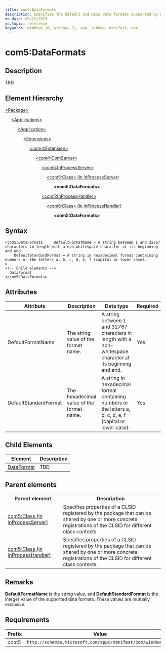 ```yaml
---
title: com5:DataFormats
description: Specifies the default and main data formats supported by an application. (com5:DataFormats)
ms.date: 06/22/2023
ms.topic: reference
keywords: windows 10, windows 11, uwp, schema, manifest, com
---
```


# com5:DataFormats



## Description
TBD



## Element Hierarchy
[\<Package\>](element-package.md)

&nbsp;&nbsp;&nbsp;&nbsp; [\<Applications\>](element-applications.md)

&nbsp;&nbsp;&nbsp;&nbsp; &nbsp;&nbsp;&nbsp;&nbsp; [\<Application\>](element-application.md)

&nbsp;&nbsp;&nbsp;&nbsp; &nbsp;&nbsp;&nbsp;&nbsp; &nbsp;&nbsp;&nbsp;&nbsp; [\<Extensions\>](element-1-extensions.md)

&nbsp;&nbsp;&nbsp;&nbsp; &nbsp;&nbsp;&nbsp;&nbsp; &nbsp;&nbsp;&nbsp;&nbsp; &nbsp;&nbsp;&nbsp;&nbsp; [\<com4:Extension\>](element-com4-extension.md)

&nbsp;&nbsp;&nbsp;&nbsp; &nbsp;&nbsp;&nbsp;&nbsp; &nbsp;&nbsp;&nbsp;&nbsp; &nbsp;&nbsp;&nbsp;&nbsp; &nbsp;&nbsp;&nbsp;&nbsp; [\<com4:ComServer\>](element-com4-comserver.md)

&nbsp;&nbsp;&nbsp;&nbsp; &nbsp;&nbsp;&nbsp;&nbsp; &nbsp;&nbsp;&nbsp;&nbsp; &nbsp;&nbsp;&nbsp;&nbsp; &nbsp;&nbsp;&nbsp;&nbsp; &nbsp;&nbsp;&nbsp;&nbsp; [\<com5:InProcessServer\>](element-com5-inprocessserver.md)

&nbsp;&nbsp;&nbsp;&nbsp; &nbsp;&nbsp;&nbsp;&nbsp; &nbsp;&nbsp;&nbsp;&nbsp; &nbsp;&nbsp;&nbsp;&nbsp; &nbsp;&nbsp;&nbsp;&nbsp; &nbsp;&nbsp;&nbsp;&nbsp; &nbsp;&nbsp;&nbsp;&nbsp;[\<com5:Class\> (in InProcessServer)](element-com5-inprocessserver-class.md)

&nbsp;&nbsp;&nbsp;&nbsp; &nbsp;&nbsp;&nbsp;&nbsp; &nbsp;&nbsp;&nbsp;&nbsp; &nbsp;&nbsp;&nbsp;&nbsp; &nbsp;&nbsp;&nbsp;&nbsp; &nbsp;&nbsp;&nbsp;&nbsp;  &nbsp;&nbsp;&nbsp;&nbsp;  &nbsp;&nbsp;&nbsp;&nbsp; **&lt;com5:DataFormats&gt;**

&nbsp;&nbsp;&nbsp;&nbsp; &nbsp;&nbsp;&nbsp;&nbsp; &nbsp;&nbsp;&nbsp;&nbsp; &nbsp;&nbsp;&nbsp;&nbsp; &nbsp;&nbsp;&nbsp;&nbsp; &nbsp;&nbsp;&nbsp;&nbsp; [\<com5:InProcessHandler\>](element-com5-inprocesshandler.md)

&nbsp;&nbsp;&nbsp;&nbsp; &nbsp;&nbsp;&nbsp;&nbsp; &nbsp;&nbsp;&nbsp;&nbsp; &nbsp;&nbsp;&nbsp;&nbsp;  &nbsp;&nbsp;&nbsp;&nbsp; &nbsp;&nbsp;&nbsp;&nbsp; &nbsp;&nbsp;&nbsp;&nbsp;[\<com5:Class\> (in InProcessHandler)](element-com5-inprocesshandler-class.md)

&nbsp;&nbsp;&nbsp;&nbsp; &nbsp;&nbsp;&nbsp;&nbsp; &nbsp;&nbsp;&nbsp;&nbsp; &nbsp;&nbsp;&nbsp;&nbsp; &nbsp;&nbsp;&nbsp;&nbsp; &nbsp;&nbsp;&nbsp;&nbsp;  &nbsp;&nbsp;&nbsp;&nbsp;  &nbsp;&nbsp;&nbsp;&nbsp; **&lt;com5:DataFormats&gt;**


## Syntax
```syntax
<com5:DataFormats     DefaultFormatName = A string between 1 and 32767 characters in length with a non-whitespace character at its beginning and end.
    DefaultStandardFormat = A string in hexadecimal format containing numbers or the letters a, b, c, d, e, f (capital or lower case).
>
<!-- Child elements -->
  DataFormat
</com5:DataFormats>
```


## Attributes

| Attribute | Description | Data type | Required |
| -----------| -------------| -----------| ----------|
| DefaultFormatName | The string value of the format name. | A string between 1 and 32767 characters in length with a non-whitespace character at its beginning and end.| Yes |
| DefaultStandardFormat | The hexadecimal value of the format name. | A string in hexadecimal format containing numbers or the letters a, b, c, d, e, f (capital or lower case).| Yes |


## Child Elements

| Element | Description |
| -----------| -------------|
| [DataFormat](element-com5-dataformat.md) | TBD |

## Parent elements

| Parent element | Description |
|-|-|
| [com5:Class (in InProcessServer)](element-com5-inprocessserver-class.md) | Specifies properties of a CLSID registered by the package that can be shared by one or more concrete registrations of the CLSID for different class contexts. |
| [com5:Class (in InProcessHandler)](element-com5-inprocesshandler-class.md) | Specifies properties of a CLSID registered by the package that can be shared by one or more concrete registrations of the CLSID for different class contexts. |

## Remarks

**DefaultFormatName** is the string value, and **DefaultStandardFormat** is the integer value of the supported data formats. These values are mutually exclusive.

## Requirements
| Prefix | Value |
| ---------------| -------------------------------------------------------------|
| com5 | `http://schemas.microsoft.com/appx/manifest/com/windows10/5` |
